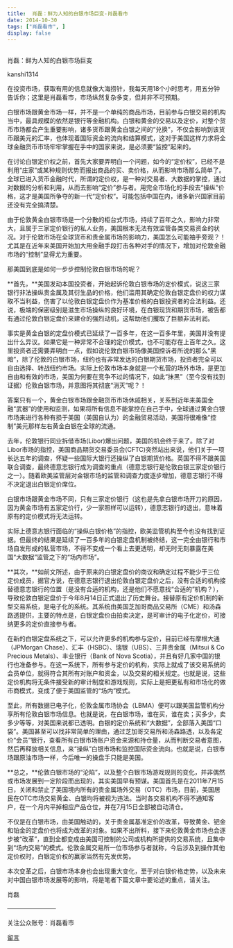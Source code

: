```yaml
---
title:  肖磊：鲜为人知的白银市场巨变-肖磊看市
date: 2014-10-30
tags: ["肖磊看市", ]
display: false
---
```



## 



肖磊：鲜为人知的白银市场巨变




kanshi1314




在投资市场，获取有用的信息就像大海捞针，我每天用18个小时思考，用五分钟告诉你；这里是肖磊看市，市场纵然复杂多变，但并非不可预期。


白银市场跟黄金市场一样，并不是一个单纯的商品市场，目前参与白银交易的机构当中，最具规模的依然是银行等金融机构。白银和黄金的交易以及定价，对整个货币市场都会产生重要影响，诸多货币跟黄金白银之间的“兑换”，不仅会影响到该货币跟美元的汇率，也体现着国际资金的流向和结算模式，这对于美国这样力求将全球金融货币市场牢牢掌握在手中的国家来说，是必须要“监控”起来的。

在讨论白银定价权之前，首先大家要弄明白一个问题，如今的“定价权”，已经不是利用“庄家”或某种规则优势而报出商品的买、卖价格，从而影响市场那么简单了。全球已进入货币金融时代，所谓的定价权，是一种对交易者、大数据的掌控，通过对数据的分析和利用，从而去影响“定价”参与者。用完全市场化的手段去“操纵”价格，这才是美国所争夺的新一代“定价权”。可能包括中国在内，诸多新兴国家目前还没有完全搞清楚。

由于伦敦黄金白银市场是一个分散的柜台式市场，持续了百年之久，影响力非常大，且属于三家定价银行的私人业务，美国根本无法有效监管各类交易资金的状况。对于伦敦市场在全球货币和贵金属市场的影响力，美国怎么可能袖手旁观？！尤其是在近年来美国开始加大用金融手段打击各种对手的情况下，增加对伦敦金融市场的“控制”显得尤为重要。

那美国到底是如何一步步控制伦敦白银市场的呢？

**首先，**美国发动本国投资者，开始起诉伦敦白银市场的定价模式，说这三家银行非法操纵贵金属及其衍生品的价格，他们滥用其确定伦敦白银定盘价的权力谋取不当利益，伤害了以伦敦白银定盘价作为基准价格的白银投资者的合法利益。还说，极端的保密级别是滋生市场操纵的良好环境，在白银现货和期货市场，被告都有通过伦敦白银定盘价来建仓的强烈动机，这帮助他们攫取了巨额非法利润。

事实是黄金白银的定盘价模式已延续了一百多年，在这一百多年里，美国并没有提出什么异议。如果它是一种非常不合理的定价模式，也不可能存在上百年之久。这里投资者还需要弄明白一点，假如说伦敦白银市场像美国控诉者所说的那么“黑暗”，除了伦敦的白银市场，纽约也有非常发达的白银期货市场，投资者完全可以自由选择、转战纽约市场。实际上伦敦市场本身就是一个私营的场外市场，是更加自由和有效的市场，美国为何要在竞争不过的情况下，如此“抹黑”（至今没有找到证据）伦敦白银市场，并意图将其彻底“消灭”呢？！

答案只有一个，黄金白银市场跟金融货币市场休戚相关，关系到近年来美国金融“武器”的使用和监测，如果将所有信息不能掌控在自己手中，全球通过黄金白银市场来进行各种有损于美国（美国自认为）的金融贸易活动，美国将很难像“控制”美元那样左右黄金白银在全球的流通。

去年，伦敦银行同业拆借市场(Libor)爆出问题，美国的机会终于来了。除了对Libor市场的指控，美国商品期货交易委员会(CFTC)突然站出来说，他们关于一项长达五年的调查，怀疑一些国际大银行还操纵了白银期货价格。英国不得不跟美国联合调查，最终德意志银行成为调查的重点（德意志银行是伦敦白银三家定价银行之一）。随着欧美监管层对金银市场的监管和调查力度逐步增加，德意志银行不得不决定退出白银定价席位。

白银市场跟黄金市场不同，只有三家定价银行（这也是先拿白银市场开刀的原因，因为黄金市场有五家定价行，少一家照样可以运转），德意志银行的退出，意味着原有的定价模式将无法运转。

实际上德意志银行面临的“操纵白银价格”的指控，欧美监管机构至今也没有找到证据。但最终的结果是延续了一百多年的白银定盘机制被终结，这一完全由银行和市场自发形成的私营市场，不得不变成一个看上去更透明，却无时无刻暴露在美国“大数据”监管之下的“场内市场”。

**其次，**如前文所述，由于原来的白银定盘价的商议和确定过程不能少于三位定价成员，据官方说，在德意志银行退出伦敦白银定盘价之后，没有合适的机构接替德意志银行的位置（是没有合适的机构，还是他们不愿意找“合适的”机构？），导致伦敦白银定盘价于今年8月14日正式退出了历史舞台。接替原有定价机制的新型交易系统，是电子化的系统。其系统由美国芝加哥商品交易所（CME）和汤森路透提供，主要的特点是，白银定盘价由拍卖决定，是可审计的电子化定价，可接纳更多的定价直接参与者。

在新的白银定盘系统之下，可以允许更多的机构参与定价，目前已经有摩根大通（JPMorgan Chase）、汇丰（HSBC）、瑞银（UBS）、三井贵金属（Mitsui &amp; Co Precious Metals）、丰业银行（Bank of Nova Scotia），并且有好几家中国的银行也准备参与。在这一系统下，所有参与定价的机构，实际上就成了该交易系统的会员单位，就得符合其所有对账户和资金，以及交易的相关规定。也就是说，这些定价机构将无条件接受新的审计制度和游戏规则，实际上是把更私有和市场化的做市商模式，变成了便于美国监管的“场内”模式。

至此，所有数据已电子化，伦敦金属市场协会（LBMA）便可以跟美国监管机构分享所有伦敦白银市场信息。也就是说，在白银市场，谁在买，谁在卖；买多少，卖多少等等，对美国来说都已透明。白银的定价系统和“大数据”，全部落入美国“口袋”。美国甚至可以找非常简单的理由，通过芝加哥交易所和汤森路透，以及各定价“会员”银行，查看所有白银市场账户资金来源和持仓量，从而判断交易者意图，然后再释放相关信息，来“操纵”白银市场和监控国际资金流向。也就是说，白银市场跟原油市场一样，今后唯一的操盘手只能是美国。

**总之，**伦敦白银市场的“沦陷”，以及整个白银市场游戏规则的变化，并非偶然或市场发展到一定阶段而出现的，其实美国早有预谋。美国首先是在2011年7月15日，关闭和禁止了美国境内所有的贵金属场外交易（OTC）市场，目前，美国居民在OTC市场交易黄金、白银均将被视为违法。当时各交易机构不得不通知客户，在一个月内平掉相应产品仓位，并在7月15日全部被自动清仓。

不仅是在白银市场，由美国触动的，关于贵金属基准定价的改革，导致黄金、钯金和铂金的定盘价也将成为改革的对象。如果不出所料，接下来伦敦黄金市场也会逐步被“改革”，直到全都变成由美国可控制的公司或机构所提供的交易系统，且集中到“场内交易”的模式。伦敦金属交易所一位市场参与者就称，今后涉及到操作其他定价权时，白银定价权的赢家当然有先发优势。

本次变革之后，白银市场本身也会出现重大变化，至于对白银价格走势，以及未来对中国白银市场发展等的影响，将是笔者下篇文章中要论述的重点，请关注。

 

 肖磊



————————





关注公众账号：肖磊看市













[留言](javascript:;)